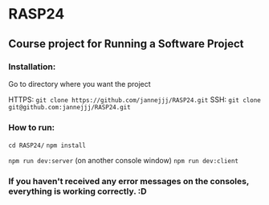 
# R A S P 2 4 
 
##  Course project for Running a Software Project

### Installation:
  Go to directory where you want the project
  
  HTTPS:
    `git clone https://github.com/jannejjj/RASP24.git`
  SSH:
    `git clone git@github.com:jannejjj/RASP24.git`

### How to run:
  `cd RASP24/`
  `npm install`

  `npm run dev:server`
  (on another console window) `npm run dev:client`

### If you haven't received any error messages on the consoles, everything is working correctly. :D
